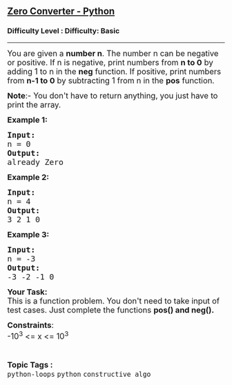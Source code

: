 <h2><a href="https://www.geeksforgeeks.org/problems/zero-converter-python/1&selectedLang=python3">Zero Converter - Python</a></h2><h3>Difficulty Level : Difficulty: Basic</h3><hr><div class="problems_problem_content__Xm_eO"><p><span style="font-size: 18px;">You are given a <strong>number n</strong>. The number n can be negative or positive. If n is negative, print numbers from <strong>n to 0</strong> by adding 1 to n in the <strong>neg</strong> function. If positive, print numbers from <strong>n-1 to 0</strong> by subtracting 1 from n in the <strong>pos</strong> function.</span></p>
<p><span style="font-size: 18px;"><strong>Note</strong>:- You don't have to return anything, you just have to print the array.</span></p>
<p><span style="font-size: 18px;"><strong>Example 1:</strong></span></p>
<pre><span style="font-size: 18px;"><strong>Input:</strong>
n = 0
<strong>Output:</strong>
already Zero</span>
</pre>
<p><span style="font-size: 18px;"><strong>Example 2:</strong></span></p>
<pre><span style="font-size: 18px;"><strong>Input:</strong>
n = 4
<strong>Output:</strong>
3 2 1 0</span>
</pre>
<p><span style="font-size: 18px;"><strong>Example 3:</strong></span></p>
<pre><span style="font-size: 18px;"><strong>Input:</strong>
n = -3
<strong>Output:</strong>
-3 -2 -1 0</span></pre>
<p><span style="font-size: 18px;"><strong>Your Task:</strong><br>This is a function problem. You don't need to take input of test cases. Just complete the functions <strong>pos() and neg().</strong></span></p>
<p><span style="font-size: 18px;"><strong>Constraints</strong>:<br>-10<sup>3</sup>&nbsp;&lt;= x &lt;= 10<sup>3</sup></span></p></div><br><p><span style=font-size:18px><strong>Topic Tags : </strong><br><code>python-loops</code>&nbsp;<code>python</code>&nbsp;<code>constructive algo</code>&nbsp;